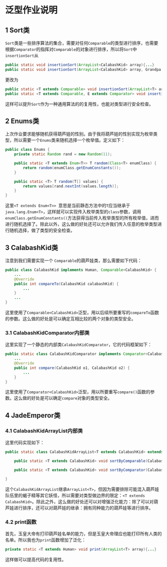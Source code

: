 # 泛型作业说明

## 1 Sort类

`Sort`类是一些排序算法的集合，需要对任何`Comparable`的类型进行排序，也需要根据`Comparator`的指挥对`Comparable`的对象进行排序，所以将`Sort`中`insertionSort`从

```java
public static void insertionSort(ArrayList<CalabashKid> array){...}
public static void insertionSort(ArrayList<CalabashKid> array, Grandpa instructor){...}
```

更改为

```java
public static <T extends Comparable> void insertionSort(ArrayList<T> array){...}
public static <T extends Comparable, E extends Comparator> void insertionSort(ArrayList<T> array, E instructor){...}
```

这样可以提升`Sort`作为一种通用算法的的复用性，也能对类型进行安全检查。

## 2 Enums类

上次作业要求能够随机获得葫芦娃的性别。由于我将葫芦娃的性别实现为枚举类型，所以需要一个`Enums`类来随机选择一个枚举值。定义如下：

```java
public class Enums {
    private static Random rand = new Random(11);

    public static <T extends Enum<T>> T random(Class<T> enumClass) {
        return random(enumClass.getEnumConstants());
    }

    public static <T> T random(T[] values) {
        return values[rand.nextInt(values.length)];
    }
}
```

这里`<T extends Enum<T>> `意思是当前静态方法中的`T`应当继承于`java.lang.Enum<T>`，这样就可以实现传入枚举类型的`class`参数，调用`enumClass.getEnumConstants()`方法获得当前传入枚举类型的所有枚举值，进而进行随机选择了。除此以外，这么做的好处还可以允许我们传入任意的枚举类型进行随机选择，做了类型的安全检查。

## 3 CalabashKid类

注意到我们需要实现一个 `Comparable`的葫芦娃类，那么需要如下代码：

```java
public class CalabashKid implements Human, Comparable<CalabashKid> {
	...
    @Override
    public int compareTo(CalabashKid calabashKid) {
    	...
	}
    ...
}
```

这里使用了`Comparable<CalabashKid>`泛型，用以后续所要重写的`compareTo`函数的参数。这么做的好处是可以确定互相比较的两个对象的类型安全。

### 3.1 CalabashKidComparator内部类

这里实现了一个静态的内部类`CalabashKidComparator`，它的代码框架如下：

```java
public static class CalabashKidComparator implements Comparator<CalabashKid>{
	...
	@Override
	public int compare(CalabashKid o1, CalabashKid o2) {
		...
	}
}
```

这里使用了`Comparator<CalabashKid>`泛型，用以所要重写`compare()`函数的参数。这么做的好处是可以确定`compare`对象的类型安全。

## 4 JadeEmperor类

### 4.1 CalabashKidArrayList内部类

这里代码实现如下：

```java
public static class CalabashKidArrayList<T extends CalabashKid> extends ArrayList<T> {

    public static <T extends CalabashKid> void sortByComparable(CalabashKidArrayList<T> array, Order order){...}

    public static <T extends CalabashKid> void sortByComparator(CalabashKidArrayList<T> array, Order order){...}

}
```

这个`CalabashKidArrayList`继承`ArrayList<T>`，但因为需要排除可能混入葫芦娃队伍里的蝎子精等其它妖怪，所以需要对类型做边界的限定：`<T extends CalabashKid>`。除此之外，这么做的好处还可以对增强泛化能力：除了可以对葫芦娃进行排序，还可以对葫芦娃的继承：拥有同种能力的葫芦娃等进行排序。

### 4.2 print函数

首先，玉皇大帝有打印葫芦娃名单的能力，但是玉皇大帝理应也能打印所有人类的名单。所以我也为`print`函数增加了泛化：

```java
private static <T extends Human> void print(ArrayList<T> array){...}
```

这样做可以提高代码的复用性。